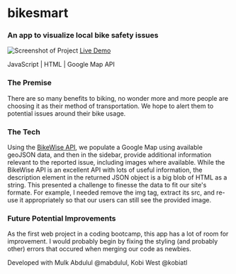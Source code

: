 # bikesmart
### An app to visualize local bike safety issues

![Screenshot of Project](https://maryella.dev/images/screenshot_bikesmart.png)
[Live Demo](https://maryella-bikesmart.netlify.com/)

JavaScript | HTML | Google Map API

### The Premise
There are so many benefits to biking, no wonder more and more people are choosing it as their method of transportation. We hope to alert them to potential issues around their bike usage.



### The Tech
Using the [BikeWise API](https://bikewise.org/documentation/api_v2), we populate a Google Map using available geoJSON data, and then in the sidebar, provide additional information relevant to the reported issue, including images where available.
While the BikeWise API is an excellent API with lots of useful information, the description element in the returned JSON object is a big blob of HTML as a string. This presented a challenge to finesse the data to fit our site's formate. For example, I needed remove the img tag, extract its src, and re-use it appropriately so that our users can still see the provided image.

### Future Potential Improvements
As the first web project in a coding bootcamp, this app has a lot of room for improvement. I would probably begin by fixing the styling (and probably other) errors that occured when merging our code as newbies. 

Developed with Mulk Abdulul @mabdulul, Kobi West @kobiatl
